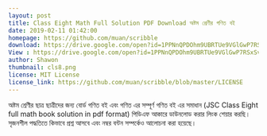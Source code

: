 ```yaml
---
layout: post
title: Class Eight Math Full Solution PDF Download অষ্টম শ্রেণীর গণিত বই 
date: 2019-02-11 01:42:00
homepage: https://github.com/muan/scribble
download: https://drive.google.com/open?id=1PPNnQPDOhm9UBRTUe9VGlGwP7RSxSvhy
View : https://drive.google.com/open?id=1PPNnQPDOhm9UBRTUe9VGlGwP7RSxSvhy
author: Shawon
thumbnail: cls8.png
license: MIT License
license_link: https://github.com/muan/scribble/blob/master/LICENSE
---
```


অষ্টম শ্রেণীর ছাত্র ছাত্রীদের জন্য  বোর্ড গণিত বই এবং গণিত এর সম্পূর্ণ গণিত বই এর সমাধান (JSC Class Eight full math book solution in pdf format) পিডিএফ আকারে ডাউনলোড করার লিংক শেয়ার করছি।  সৃজনশীল পদ্ধতিতে কিভাবে প্রশ্ন আসবে এবং নম্বর বন্টন সম্পর্কেও আলোচনা করা হয়েছে। 
